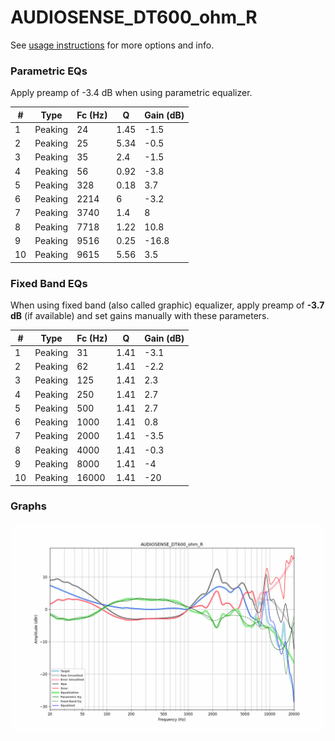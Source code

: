 # AUDIOSENSE_DT600_ohm_R
See [usage instructions](https://github.com/jaakkopasanen/AutoEq#usage) for more options and info.

### Parametric EQs
Apply preamp of -3.4 dB when using parametric equalizer.

|   # | Type    |   Fc (Hz) |    Q |   Gain (dB) |
|-----|---------|-----------|------|-------------|
|   1 | Peaking |        24 | 1.45 |        -1.5 |
|   2 | Peaking |        25 | 5.34 |        -0.5 |
|   3 | Peaking |        35 | 2.4  |        -1.5 |
|   4 | Peaking |        56 | 0.92 |        -3.8 |
|   5 | Peaking |       328 | 0.18 |         3.7 |
|   6 | Peaking |      2214 | 6    |        -3.2 |
|   7 | Peaking |      3740 | 1.4  |         8   |
|   8 | Peaking |      7718 | 1.22 |        10.8 |
|   9 | Peaking |      9516 | 0.25 |       -16.8 |
|  10 | Peaking |      9615 | 5.56 |         3.5 |

### Fixed Band EQs
When using fixed band (also called graphic) equalizer, apply preamp of **-3.7 dB** (if available) and set gains manually with these parameters.

|   # | Type    |   Fc (Hz) |    Q |   Gain (dB) |
|-----|---------|-----------|------|-------------|
|   1 | Peaking |        31 | 1.41 |        -3.1 |
|   2 | Peaking |        62 | 1.41 |        -2.2 |
|   3 | Peaking |       125 | 1.41 |         2.3 |
|   4 | Peaking |       250 | 1.41 |         2.7 |
|   5 | Peaking |       500 | 1.41 |         2.7 |
|   6 | Peaking |      1000 | 1.41 |         0.8 |
|   7 | Peaking |      2000 | 1.41 |        -3.5 |
|   8 | Peaking |      4000 | 1.41 |        -0.3 |
|   9 | Peaking |      8000 | 1.41 |        -4   |
|  10 | Peaking |     16000 | 1.41 |       -20   |

### Graphs
![](./AUDIOSENSE_DT600_ohm_R.png)
